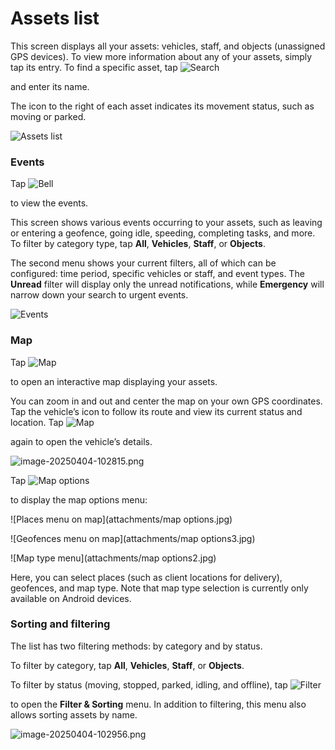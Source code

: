 # Assets list

This screen displays all your assets: vehicles, staff, and objects (unassigned GPS devices). To view more information about any of your assets, simply tap its entry. To find a specific asset, tap ![Search](attachments/icon2.png)

and enter its name.

The icon to the right of each asset indicates its movement status, such as moving or parked.

![Assets list](attachments/Screenshot_20250528_104252-20250528-090654.png)

### Events

Tap ![Bell](attachments/icon1.png)

to view the events.

This screen shows various events occurring to your assets, such as leaving or entering a geofence, going idle, speeding, completing tasks, and more. To filter by category type, tap **All**, **Vehicles**, **Staff**, or **Objects**.

The second menu shows your current filters, all of which can be configured: time period, specific vehicles or staff, and event types. The **Unread** filter will display only the unread notifications, while **Emergency** will narrow down your search to urgent events.

![Events](attachments/image-20250404-102729.png)

### Map

Tap ![Map](attachments/icon4.png)

to open an interactive map displaying your assets.

You can zoom in and out and center the map on your own GPS coordinates. Tap the vehicle’s icon to follow its route and view its current status and location. Tap ![Map](attachments/icon4.png)

again to open the vehicle’s details.

![image-20250404-102815.png](attachments/image-20250404-102815.png)

Tap ![Map options](attachments/icon5.png)

to display the map options menu:

!\[Places menu on map]\(attachments/map options.jpg)

!\[Geofences menu on map]\(attachments/map options3.jpg)

!\[Map type menu]\(attachments/map options2.jpg)

Here, you can select places (such as client locations for delivery), geofences, and map type. Note that map type selection is currently only available on Android devices.

### Sorting and filtering

The list has two filtering methods: by category and by status.

To filter by category, tap **All**, **Vehicles**, **Staff**, or **Objects**.

To filter by status (moving, stopped, parked, idling, and offline), tap ![Filter](attachments/AD_4nXdiuy1wx-a9NmULqxwZDkIoPO9HV_ePwvW_Yffi7SRY4Tq7MpSMVlW5yqTVwgjTwFouLBrSKY5ZMHZnfNxfot8Vn3wIEJ4sZT0jcs8XhSOBVRlCC18ia4OQ2xphRS3qDXD24ZkkLA)

to open the **Filter & Sorting** menu. In addition to filtering, this menu also allows sorting assets by name.

![image-20250404-102956.png](attachments/image-20250404-102956.png)
